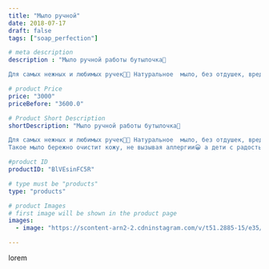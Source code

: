 ```yaml
---
title: "Мыло ручной"
date: 2018-07-17
draft: false
tags: ["soap_perfection"]

# meta description
description : "Мыло ручной работы бутылочка🍼

Для самых нежных и любимых ручек👶👶 Натуральное  мыло, без отдушек, вредных веществ для нежной кожи. Мыло сварено на отоваре кален"

# product Price
price: "3000"
priceBefore: "3600.0"

# Product Short Description
shortDescription: "Мыло ручной работы бутылочка🍼

Для самых нежных и любимых ручек👶👶 Натуральное  мыло, без отдушек, вредных веществ для нежной кожи. Мыло сварено на отоваре календулы, содержит персиковое маслом, эфирное масло лаванды.
Такое мыло бережно очистит кожу, не вызывая аллергии😀 а дети с радостью будут мыть ручки🙌"

#product ID
productID: "BlVEsinFC5R"

# type must be "products"
type: "products"

# product Images
# first image will be shown in the product page
images:
  - image: "https://scontent-arn2-2.cdninstagram.com/v/t51.2885-15/e35/36786284_2023175711034893_5887928974838857728_n.jpg?se=7&tp=1&_nc_ht=scontent-arn2-2.cdninstagram.com&_nc_cat=105&_nc_ohc=eNC81ih-fwkAX8nPQui&ccb=7-4&oh=bd113d5a88de530f26c5563b5ed584cb&oe=6081C5B6&ig_cache_key=MTgyNTM4NTg3Njk3NDQ4MDk3Nw%3D%3D.2-ccb7-4"

---
```

lorem

